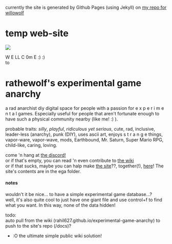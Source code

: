 currently the site is generated by Github Pages (using Jekyll) on [my repo for willowolf](https://github.com/Rahil627/willowolf)

# temp web-site
![](image.jpg?raw=true)

W E LL C 0m E :) :)  
to  
# rathewolf's experimental game anarchy
a rad anarchist diy digital space for people with a passion for e x p e r i m e n t a l games. Especially useful for people that aren't fortunate enough to have such a physical community nearby (like me! :) ).

probable traits: *silly*, *playful*, *ridiculous yet serious*, cute, rad, inclusive, leader-less (anarchy), punk (DIY), uses ascii art, enjoys s t r a n g e things, vapor-ware, vapor-wave, mods, Earthbound, Mr. Saturn, Super Mario RPG, child-like, caring, loving.

come 'n hang at [the discord!](https://discord.gg/BsUq9n3)\
or if that's empty, you can read 'n even contribute to [the wiki](https://github.com/Rahil627/experimental-game-anarchy/wiki)\
or if that sucks, maybe you can halp make [the site](https://willowolf.com/ega)??, together(!), [here](https://github.com/Rahil627/willowolf/)! The site's contents are in the ega folder.

#### notes
wouldn't it be nice... to have a simple experimental game database...?    
well, it's also quite cool to just have one giant file and use control+f to find what you want. In this way, none of the data hidden!

todo:  
auto pull from the wiki (rahil627.github.io/experimental-game-anarchy) to push to the site's repo (/docs)?
  - :O the ultimate simple public wiki solution!
